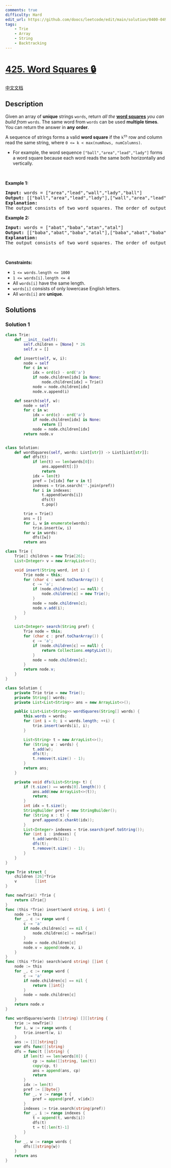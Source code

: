 ```yaml
---
comments: true
difficulty: Hard
edit_url: https://github.com/doocs/leetcode/edit/main/solution/0400-0499/0425.Word%20Squares/README_EN.md
tags:
    - Trie
    - Array
    - String
    - Backtracking
---
```


<!-- problem:start -->

# [425. Word Squares 🔒](https://leetcode.com/problems/word-squares)

[中文文档](/solution/0400-0499/0425.Word%20Squares/README.md)

## Description

<p>Given an array of <strong>unique</strong> strings <code>words</code>, return <em>all the </em><strong><a href="https://en.wikipedia.org/wiki/Word_square" target="_blank">word squares</a></strong><em> you can build from </em><code>words</code>. The same word from <code>words</code> can be used <strong>multiple times</strong>. You can return the answer in <strong>any order</strong>.</p>

<p>A sequence of strings forms a valid <strong>word square</strong> if the <code>k<sup>th</sup></code> row and column read the same string, where <code>0 &lt;= k &lt; max(numRows, numColumns)</code>.</p>

<ul>
	<li>For example, the word sequence <code>[&quot;ball&quot;,&quot;area&quot;,&quot;lead&quot;,&quot;lady&quot;]</code> forms a word square because each word reads the same both horizontally and vertically.</li>
</ul>

<p>&nbsp;</p>
<p><strong class="example">Example 1:</strong></p>

<pre>
<strong>Input:</strong> words = [&quot;area&quot;,&quot;lead&quot;,&quot;wall&quot;,&quot;lady&quot;,&quot;ball&quot;]
<strong>Output:</strong> [[&quot;ball&quot;,&quot;area&quot;,&quot;lead&quot;,&quot;lady&quot;],[&quot;wall&quot;,&quot;area&quot;,&quot;lead&quot;,&quot;lady&quot;]]
<strong>Explanation:</strong>
The output consists of two word squares. The order of output does not matter (just the order of words in each word square matters).
</pre>

<p><strong class="example">Example 2:</strong></p>

<pre>
<strong>Input:</strong> words = [&quot;abat&quot;,&quot;baba&quot;,&quot;atan&quot;,&quot;atal&quot;]
<strong>Output:</strong> [[&quot;baba&quot;,&quot;abat&quot;,&quot;baba&quot;,&quot;atal&quot;],[&quot;baba&quot;,&quot;abat&quot;,&quot;baba&quot;,&quot;atan&quot;]]
<strong>Explanation:</strong>
The output consists of two word squares. The order of output does not matter (just the order of words in each word square matters).
</pre>

<p>&nbsp;</p>
<p><strong>Constraints:</strong></p>

<ul>
	<li><code>1 &lt;= words.length &lt;= 1000</code></li>
	<li><code>1 &lt;= words[i].length &lt;= 4</code></li>
	<li>All <code>words[i]</code> have the same length.</li>
	<li><code>words[i]</code> consists of only lowercase English letters.</li>
	<li>All <code>words[i]</code> are <strong>unique</strong>.</li>
</ul>

## Solutions

<!-- solution:start -->

### Solution 1

<!-- tabs:start -->

```python
class Trie:
    def __init__(self):
        self.children = [None] * 26
        self.v = []

    def insert(self, w, i):
        node = self
        for c in w:
            idx = ord(c) - ord('a')
            if node.children[idx] is None:
                node.children[idx] = Trie()
            node = node.children[idx]
            node.v.append(i)

    def search(self, w):
        node = self
        for c in w:
            idx = ord(c) - ord('a')
            if node.children[idx] is None:
                return []
            node = node.children[idx]
        return node.v


class Solution:
    def wordSquares(self, words: List[str]) -> List[List[str]]:
        def dfs(t):
            if len(t) == len(words[0]):
                ans.append(t[:])
                return
            idx = len(t)
            pref = [v[idx] for v in t]
            indexes = trie.search(''.join(pref))
            for i in indexes:
                t.append(words[i])
                dfs(t)
                t.pop()

        trie = Trie()
        ans = []
        for i, w in enumerate(words):
            trie.insert(w, i)
        for w in words:
            dfs([w])
        return ans
```

```java
class Trie {
    Trie[] children = new Trie[26];
    List<Integer> v = new ArrayList<>();

    void insert(String word, int i) {
        Trie node = this;
        for (char c : word.toCharArray()) {
            c -= 'a';
            if (node.children[c] == null) {
                node.children[c] = new Trie();
            }
            node = node.children[c];
            node.v.add(i);
        }
    }

    List<Integer> search(String pref) {
        Trie node = this;
        for (char c : pref.toCharArray()) {
            c -= 'a';
            if (node.children[c] == null) {
                return Collections.emptyList();
            }
            node = node.children[c];
        }
        return node.v;
    }
}

class Solution {
    private Trie trie = new Trie();
    private String[] words;
    private List<List<String>> ans = new ArrayList<>();

    public List<List<String>> wordSquares(String[] words) {
        this.words = words;
        for (int i = 0; i < words.length; ++i) {
            trie.insert(words[i], i);
        }

        List<String> t = new ArrayList<>();
        for (String w : words) {
            t.add(w);
            dfs(t);
            t.remove(t.size() - 1);
        }
        return ans;
    }

    private void dfs(List<String> t) {
        if (t.size() == words[0].length()) {
            ans.add(new ArrayList<>(t));
            return;
        }
        int idx = t.size();
        StringBuilder pref = new StringBuilder();
        for (String x : t) {
            pref.append(x.charAt(idx));
        }
        List<Integer> indexes = trie.search(pref.toString());
        for (int i : indexes) {
            t.add(words[i]);
            dfs(t);
            t.remove(t.size() - 1);
        }
    }
}
```

```go
type Trie struct {
	children [26]*Trie
	v        []int
}

func newTrie() *Trie {
	return &Trie{}
}
func (this *Trie) insert(word string, i int) {
	node := this
	for _, c := range word {
		c -= 'a'
		if node.children[c] == nil {
			node.children[c] = newTrie()
		}
		node = node.children[c]
		node.v = append(node.v, i)
	}
}
func (this *Trie) search(word string) []int {
	node := this
	for _, c := range word {
		c -= 'a'
		if node.children[c] == nil {
			return []int{}
		}
		node = node.children[c]
	}
	return node.v
}

func wordSquares(words []string) [][]string {
	trie := newTrie()
	for i, w := range words {
		trie.insert(w, i)
	}
	ans := [][]string{}
	var dfs func([]string)
	dfs = func(t []string) {
		if len(t) == len(words[0]) {
			cp := make([]string, len(t))
			copy(cp, t)
			ans = append(ans, cp)
			return
		}
		idx := len(t)
		pref := []byte{}
		for _, v := range t {
			pref = append(pref, v[idx])
		}
		indexes := trie.search(string(pref))
		for _, i := range indexes {
			t = append(t, words[i])
			dfs(t)
			t = t[:len(t)-1]
		}
	}
	for _, w := range words {
		dfs([]string{w})
	}
	return ans
}
```

<!-- tabs:end -->

<!-- solution:end -->

<!-- problem:end -->
